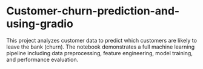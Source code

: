 # Customer-churn-prediction-and-using-gradio
This project analyzes customer data to predict which customers are likely to leave the bank (churn). The notebook demonstrates a full machine learning pipeline including data preprocessing, feature engineering, model training, and performance evaluation.
